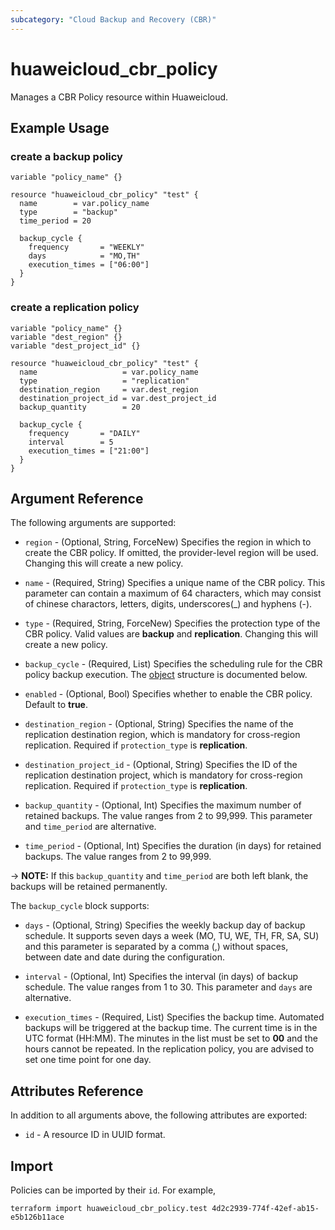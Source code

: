 ```yaml
---
subcategory: "Cloud Backup and Recovery (CBR)"
---
```


# huaweicloud_cbr_policy

Manages a CBR Policy resource within Huaweicloud.

## Example Usage

### create a backup policy

```hcl
variable "policy_name" {}

resource "huaweicloud_cbr_policy" "test" {
  name        = var.policy_name
  type        = "backup"
  time_period = 20

  backup_cycle {
    frequency       = "WEEKLY"
    days            = "MO,TH"
    execution_times = ["06:00"]
  }
}
```

### create a replication policy

```hcl
variable "policy_name" {}
variable "dest_region" {}
variable "dest_project_id" {}

resource "huaweicloud_cbr_policy" "test" {
  name                   = var.policy_name
  type                   = "replication"
  destination_region     = var.dest_region
  destination_project_id = var.dest_project_id
  backup_quantity        = 20

  backup_cycle {
    frequency       = "DAILY"
    interval        = 5
    execution_times = ["21:00"]
  }
}
```

## Argument Reference

The following arguments are supported:

* `region` - (Optional, String, ForceNew) Specifies the region in which to create the CBR policy. If omitted, the
  provider-level region will be used. Changing this will create a new policy.

* `name` - (Required, String) Specifies a unique name of the CBR policy. This parameter can contain a maximum of 64
  characters, which may consist of chinese charactors, letters, digits, underscores(_) and hyphens (-).

* `type` - (Required, String, ForceNew) Specifies the protection type of the CBR policy.
  Valid values are **backup** and **replication**.
  Changing this will create a new policy.

* `backup_cycle` - (Required, List) Specifies the scheduling rule for the CBR policy backup execution.
  The [object](#cbr_policy_backup_cycle) structure is documented below.

* `enabled` - (Optional, Bool) Specifies whether to enable the CBR policy. Default to **true**.

* `destination_region` - (Optional, String) Specifies the name of the replication destination region, which is mandatory
  for cross-region replication. Required if `protection_type` is **replication**.

* `destination_project_id` - (Optional, String) Specifies the ID of the replication destination project, which is
  mandatory for cross-region replication. Required if `protection_type` is **replication**.

* `backup_quantity` - (Optional, Int) Specifies the maximum number of retained backups. The value ranges from 2 to
  99,999. This parameter and `time_period` are alternative.

* `time_period` - (Optional, Int) Specifies the duration (in days) for retained backups. The value ranges from 2 to
  99,999.

-> **NOTE:** If this `backup_quantity` and `time_period` are both left blank, the backups will be retained permanently.

<a name="cbr_policy_backup_cycle"></a>
The `backup_cycle` block supports:

* `days` - (Optional, String) Specifies the weekly backup day of backup schedule. It supports seven days a week (MO, TU,
  WE, TH, FR, SA, SU) and this parameter is separated by a comma (,) without spaces, between date and date during the
  configuration.

* `interval` - (Optional, Int) Specifies the interval (in days) of backup schedule. The value ranges from 1 to 30. This
  parameter and `days` are alternative.

* `execution_times` - (Required, List) Specifies the backup time. Automated backups will be triggered at the backup
  time. The current time is in the UTC format (HH:MM). The minutes in the list must be set to **00** and the hours
  cannot be repeated. In the replication policy, you are advised to set one time point for one day.

## Attributes Reference

In addition to all arguments above, the following attributes are exported:

* `id` - A resource ID in UUID format.

## Import

Policies can be imported by their `id`. For example,

```
terraform import huaweicloud_cbr_policy.test 4d2c2939-774f-42ef-ab15-e5b126b11ace
```
